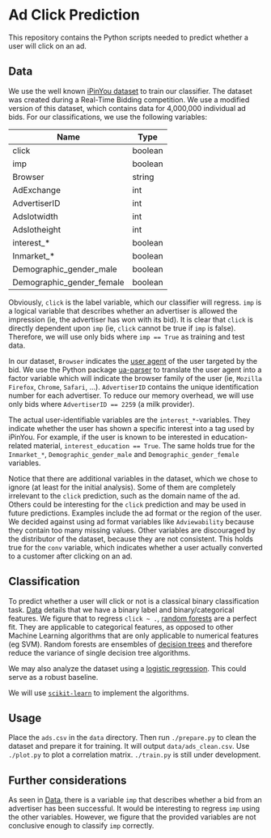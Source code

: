 Ad Click Prediction
===
This repository contains the Python scripts needed to predict whether a user will click on an ad.

<a name="sec-data"></a> Data
---
We use the well known [iPinYou dataset][1] to train our classifier. The dataset was created during a Real-Time Bidding 
competition. We use a modified version of this dataset, which contains data for 4,000,000 individual ad bids. For our
classifications, we use the following variables:

| Name | Type |
| --- | --- |
| click | boolean |
| imp | boolean |
| Browser | string |
| AdExchange | int |
| AdvertiserID | int |
| Adslotwidth | int |
| Adslotheight | int |
| interest_* | boolean |
| Inmarket_* | boolean |
| Demographic_gender_male | boolean |
| Demographic_gender_female | boolean |

Obviously, `click` is the label variable, which our classifier will regress. `imp` is a logical variable that describes
whether an advertiser is allowed the impression (ie, the advertiser has won with its bid). It is clear that `click` is
directly dependent upon `imp` (ie, `click` cannot be true if `imp` is false). Therefore, we will use only bids where
`imp == True` as training and test data.

In our dataset, `Browser` indicates the [user agent][2] of the user targeted by the bid. We use the Python package
[ua-parser][3] to translate the user agent into a factor variable which will indicate the browser family of the user
(ie, `Mozilla Firefox`, `Chrome`, `Safari`, ...). `AdvertiserID` contains the unique identification number for each
advertiser. To reduce our memory overhead, we will use only bids where `AdvertiserID == 2259` (a milk provider).

The actual user-identifiable variables are the `interest_*`-variables. They indicate whether the user has shown a
specific interest into a tag used by iPinYou. For example, if the user is known to be interested in education-related
material, `interest_education == True`. The same holds true for the `Inmarket_*`, `Demographic_gender_male` and
`Demographic_gender_female` variables.

Notice that there are additional variables in the dataset, which we chose to ignore (at least for the initial analysis).
Some of them are completely irrelevant to the `click` prediction, such as the domain name of the ad. Others could be
interesting for the `click` prediction and may be used in future predictions. Examples include the ad format or the
region of the user. We decided against using ad format variables like `Adviewability` because they contain too many
missing values. Other variables are discouraged by the distributor of the dataset, because they are not consistent.
This holds true for the `conv` variable, which indicates whether a user actually converted to a customer after clicking
on an ad.

Classification
---
To predict whether a user will click or not is a classical binary classification task. [Data](#sec-data) details that we
have a binary label and binary/categorical features. We figure that to regress `click ~ .`, [random forests][4] are a
perfect fit. They are applicable to categorical features, as opposed to other Machine Learning algorithms that are only
applicable to numerical features (eg SVM). Random forests are ensembles of [decision trees][7] and therefore reduce the
variance of single decision tree algorithms.

We may also analyze the dataset using a [logistic regression][5]. This could serve as a robust baseline.

We will use [`scikit-learn`][6] to implement the algorithms.

Usage
---
Place the `ads.csv` in the `data` directory. Then run `./prepare.py` to clean the dataset and prepare it for training.
It will output `data/ads_clean.csv`. Use `./plot.py` to plot a correlation matrix. `./train.py` is still under
development.

Further considerations
---
As seen in [Data](#sec-data), there is a variable `imp` that describes whether a bid from an advertiser has been
successful. It would be interesting to regress `imp` using the other variables. However, we figure that the provided
variables are not conclusive enough to classify `imp` correctly.

[1]: https://arxiv.org/abs/1407.7073
[2]: https://developer.mozilla.org/en-US/docs/Web/HTTP/Headers/User-Agent
[3]: https://github.com/ua-parser/uap-python
[4]: https://ect.bell-labs.com/who/tkh/publications/papers/odt.pdf
[5]: https://en.wikipedia.org/wiki/Logistic_regression
[6]: https://scikit-learn.org
[7]: https://en.wikipedia.org/wiki/Decision_tree_learning